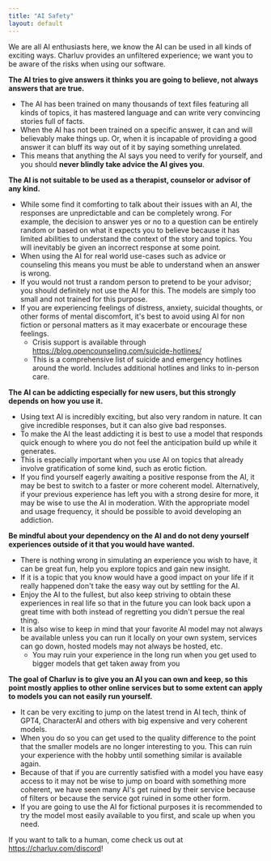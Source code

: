 ```yaml
---
title: "AI Safety"
layout: default
---
```


We are all AI enthusiasts here, we know the AI can be used in all kinds of exciting ways.
Charluv provides an unfiltered experience; we want you to be aware of the risks when using our software.

**The AI tries to give answers it thinks you are going to believe, not always answers that are true.**

- The AI has been trained on many thousands of text files featuring all kinds of topics, it has mastered language and can write very convincing stories full of facts.
- When the AI has not been trained on a specific answer, it can and will believably make things up. Or, when it is incapable of providing a good answer it can bluff its way out of it by saying something unrelated.
- This means that anything the AI says you need to verify for yourself, and you should **never blindly take advice the AI gives you**.

**The AI is not suitable to be used as a therapist, counselor or advisor of any kind.**

- While some find it comforting to talk about their issues with an AI, the responses are unpredictable and can be completely wrong. For example, the decision to answer yes or no to a question can be entirely random or based on what it expects you to believe because it has limited abilities to understand the context of the story and topics. You will inevitably be given an incorrect response at some point.
- When using the AI for real world use-cases such as advice or counseling this means you must be able to understand when an answer is wrong.
- If you would not trust a random person to pretend to be your advisor; you should definitely not use the AI for this. The models are simply too small and not trained for this purpose.
- If you are experiencing feelings of distress, anxiety, suicidal thoughts, or other forms of mental discomfort, it's best to avoid using AI for non fiction or personal matters as it may exacerbate or encourage these feelings.
  - Crisis support is available through https://blog.opencounseling.com/suicide-hotlines/
  - This is a comprehensive list of suicide and emergency hotlines around the world. Includes additional hotlines and links to in-person care.

**The AI can be addicting especially for new users, but this strongly depends on how you use it.**

- Using text AI is incredibly exciting, but also very random in nature. It can give incredible responses, but it can also give bad responses.
- To make the AI the least addicting it is best to use a model that responds quick enough to where you do not feel the anticipation build up while it generates.
- This is especially important when you use AI on topics that already involve gratification of some kind, such as erotic fiction.
- If you find yourself eagerly awaiting a positive response from the AI, it may be best to switch to a faster or more coherent model. Alternatively, if your previous experience has left you with a strong desire for more, it may be wise to use the AI in moderation. With the appropriate model and usage frequency, it should be possible to avoid developing an addiction.

**Be mindful about your dependency on the AI and do not deny yourself experiences outside of it that you would have wanted.**

- There is nothing wrong in simulating an experience you wish to have, it can be great fun, help you explore topics and gain new insight.
- If it is a topic that you know would have a good impact on your life if it really happened don't take the easy way out by settling for the AI.
- Enjoy the AI to the fullest, but also keep striving to obtain these experiences in real life so that in the future you can look back upon a great time with both instead of regretting you didn't persue the real thing.
- It is also wise to keep in mind that your favorite AI model may not always be available unless you can run it locally on your own system, services can go down, hosted models may not always be hosted, etc.
  - You may ruin your experience in the long run when you get used to bigger models that get taken away from you

**The goal of Charluv is to give you an AI you can own and keep, so this point mostly applies to other online services but to some extent can apply to models you can not easily run yourself.**

- It can be very exciting to jump on the latest trend in AI tech, think of GPT4, CharacterAI and others with big expensive and very coherent models.
- When you do so you can get used to the quality difference to the point that the smaller models are no longer interesting to you. This can ruin your experience with the hobby until something similar is available again.
- Because of that if you are currently satisfied with a model you have easy access to it may not be wise to jump on board with something more coherent, we have seen many AI's get ruined by their service because of filters or because the service got ruined in some other form.
- If you are going to use the AI for fictional purposes it is recommended to try the model most easily available to you first, and scale up when you need.

If you want to talk to a human, come check us out at https://charluv.com/discord!
